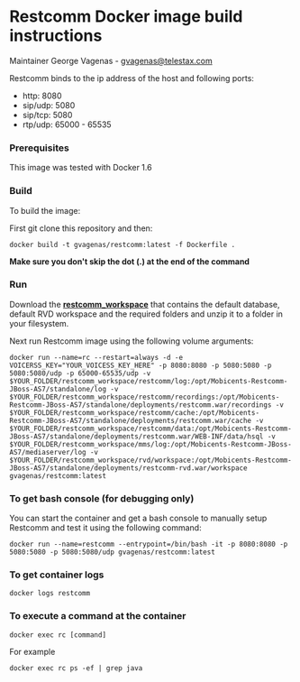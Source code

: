 # Restcomm Docker image build instructions

Maintainer George Vagenas - gvagenas@telestax.com

Restcomm binds to the ip address of the host and following ports:
- http: 8080
- sip/udp: 5080
- sip/tcp: 5080
- rtp/udp: 65000 - 65535

### Prerequisites
This image was tested with Docker 1.6


### Build

To build the image:

First git clone this repository and then:

```docker build -t gvagenas/restcomm:latest -f Dockerfile .```

__Make sure you don't skip the dot (.) at the end of the command__

### Run

Download the [__restcomm_workspace__](https://github.com/gvagenas/Restcomm-Docker/blob/master/restcomm_workspace.zip?raw=true) that contains the default database, default RVD workspace and the required folders and unzip it to a folder in your filesystem.

Next run Restcomm image using the following volume arguments:

```docker run --name=rc --restart=always -d -e VOICERSS_KEY="YOUR_VOICESS_KEY_HERE" -p 8080:8080 -p 5080:5080 -p 5080:5080/udp -p 65000-65535/udp -v $YOUR_FOLDER/restcomm_workspace/restcomm/log:/opt/Mobicents-Restcomm-JBoss-AS7/standalone/log -v $YOUR_FOLDER/restcomm_workspace/restcomm/recordings:/opt/Mobicents-Restcomm-JBoss-AS7/standalone/deployments/restcomm.war/recordings -v $YOUR_FOLDER/restcomm_workspace/restcomm/cache:/opt/Mobicents-Restcomm-JBoss-AS7/standalone/deployments/restcomm.war/cache -v $YOUR_FOLDER/restcomm_workspace/restcomm/data:/opt/Mobicents-Restcomm-JBoss-AS7/standalone/deployments/restcomm.war/WEB-INF/data/hsql -v $YOUR_FOLDER/restcomm_workspace/mms/log:/opt/Mobicents-Restcomm-JBoss-AS7/mediaserver/log -v $YOUR_FOLDER/restcomm_workspace/rvd/workspace:/opt/Mobicents-Restcomm-JBoss-AS7/standalone/deployments/restcomm-rvd.war/workspace gvagenas/restcomm:latest```


### To get bash console (for debugging only)

You can start the container and get a bash console to manually setup Restcomm and test it using the following command:

```docker run --name=restcomm --entrypoint=/bin/bash -it -p 8080:8080 -p 5080:5080 -p 5080:5080/udp gvagenas/restcomm:latest```

### To get container logs

```docker logs restcomm```

### To execute a command at the container

```docker exec rc [command]```

For example

```docker exec rc ps -ef | grep java```
